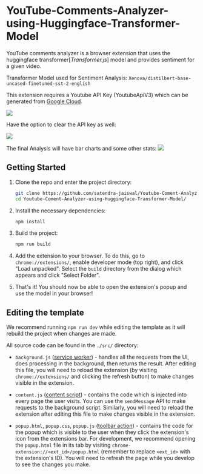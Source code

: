 # YouTube-Comments-Analyzer-using-Huggingface-Transformer-Model
YouTube comments analyzer is a browser extension that uses the huggingface transformer[*Transformer.js*] model and provides sentiment for a given video.

Transformer Model used for Sentiment Analysis: `Xenova/distilbert-base-uncased-finetuned-sst-2-english`

This extension requires a Youtube API Key (YoutubeApiV3) which can be generated from [Google Cloud](https://console.cloud.google.com/).

![](https://github.com/satendra-jaiswal/Youtube-Coment-Analyzer-using-Huggingface-Transformer-Model/blob/main/public/icons/ycm-api-key-add.jpg)

Have the option to clear the API key as well:

![](https://github.com/satendra-jaiswal/Youtube-Coment-Analyzer-using-Huggingface-Transformer-Model/blob/main/public/icons/ycm-spinner.png)

The final Analysis will have bar charts and some other stats:
![](https://github.com/satendra-jaiswal/Youtube-Coment-Analyzer-using-Huggingface-Transformer-Model/blob/main/public/icons/ycm-analysis.png)

## Getting Started
1. Clone the repo and enter the project directory:
    ```bash
    git clone https://github.com/satendra-jaiswal/Youtube-Coment-Analyzer-using-Huggingface-Transformer-Model.git
    cd Youtube-Coment-Analyzer-using-Huggingface-Transformer-Model/
    ```
1. Install the necessary dependencies:
    ```bash
    npm install 
    ```

1. Build the project:
    ```bash
    npm run build 
    ```

1. Add the extension to your browser. To do this, go to `chrome://extensions/`, enable developer mode (top right), and click "Load unpacked". Select the `build` directory from the dialog which appears and click "Select Folder".

1. That's it! You should now be able to open the extension's popup and use the model in your browser!

## Editing the template

We recommend running `npm run dev` while editing the template as it will rebuild the project when changes are made. 

All source code can be found in the `./src/` directory:
- `background.js` ([service worker](https://developer.chrome.com/docs/extensions/mv3/service_workers/)) - handles all the requests from the UI, does processing in the background, then returns the result. After editing this file, you will need to reload the extension (by visiting `chrome://extensions/` and clicking the refresh button) to make changes visible in the extension.

- `content.js` ([content script](https://developer.chrome.com/docs/extensions/mv3/content_scripts/)) - contains the code which is injected into every page the user visits. You can use the `sendMessage` API to make requests to the background script. Similarly, you will need to reload the extension after editing this file to make changes visible in the extension.

- `popup.html`, `popup.css`, `popup.js` ([toolbar action](https://developer.chrome.com/docs/extensions/reference/action/)) - contains the code for the popup which is visible to the user when they click the extension's icon from the extensions bar. For development, we recommend opening the `popup.html` file in its tab by visiting `chrome-extension://<ext_id>/popup.html` (remember to replace `<ext_id>` with the extension's ID). You will need to refresh the page while you develop to see the changes you make.

